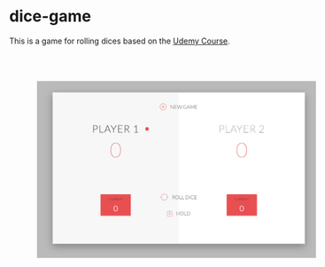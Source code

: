 # dice-game
This is a game for rolling dices based on the [Udemy Course](https://www.udemy.com/the-complete-javascript-course/).

<img src="./images/game-dices.png" width="1000" style="display: block; padding:50px;"><br>
